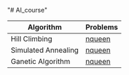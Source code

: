 "# AI_course" 

| Algorithm     |  Problems | 
|---------------|-----------|
| Hill Climbing | [nqueen](https://github.com/nsojib/AI_course/blob/master/hill_climb_nqueen.ipynb)     |
| Simulated Annealing | [nqueen]( https://github.com/nsojib/AI_course/blob/master/simulated_annealing_nqueen.ipynb) |
| Ganetic Algorithm  | [nqueen](https://github.com/nsojib/AI_course/blob/master/ga_nqueen.ipynb) |
